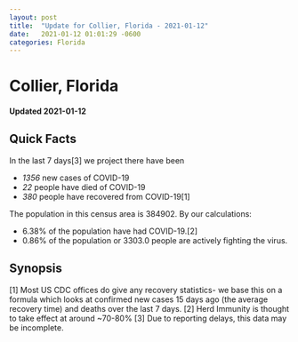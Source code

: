 ```yaml
---
layout: post
title:  "Update for Collier, Florida - 2021-01-12"
date:   2021-01-12 01:01:29 -0600
categories: Florida
---
```


# Collier, Florida
#### Updated 2021-01-12

## Quick Facts

In the last 7 days[3] we project there have been
- *1356* new cases of COVID-19
- *22* people have died of COVID-19
- *380* people have recovered from COVID-19[1]

The population in this census area is 384902. By our calculations:
- 6.38% of the population have had COVID-19.[2]
- 0.86% of the population or 3303.0 people are actively fighting the virus.

## Synopsis




[1] Most US CDC offices do give any recovery statistics- we base this on a formula which looks at confirmed new cases
15 days ago (the average recovery time) and deaths over the last 7 days.
[2] Herd Immunity is thought to take effect at around ~70-80%
[3] Due to reporting delays, this data may be incomplete. 
    